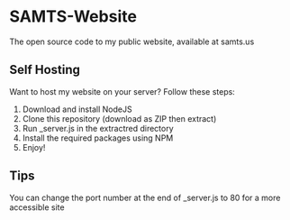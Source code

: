 # SAMTS-Website
The open source code to my public website, available at samts.us

## Self Hosting
Want to host my website on your server? Follow these steps:
1. Download and install NodeJS
2. Clone this repository (download as ZIP then extract)
3. Run _server.js in the extractred directory
4. Install the required packages using NPM
5. Enjoy!

## Tips
You can change the port number at the end of _server.js to 80 for a more accessible site
